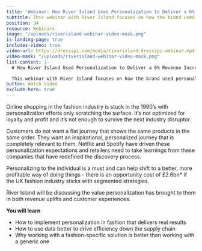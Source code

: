 ```yaml
---
title: 'Webinar: How River Island Used Personalization to Deliver a 6% Revenue Increase'
subtitle: This webinar with River Island focuses on how the brand used personalization to deliver differentiated customer experiences resulting in significant  revenue increases.
position: 34
resource: Webinars
image: "/uploads/riverisland-webinar-video-mask.png"
is-landing-page: true
includes-video: true
video-url: https://dressipi.com/media/riverisland-dressipi-webinar.mp4
video-mask: "/uploads/riverisland-webinar-video-mask.png"
list-content: |-
  # How River Island Used Personalization to Deliver a 6% Revenue Increase

  This webinar with River Island focuses on how the brand used personalization to deliver differentiated customer experiences resulting in significant revenue increases.
button: Watch Video
exclude-hero: true
---
```


Online shopping in the fashion industry is stuck in the 1990’s with personalization efforts only scratching the surface. It’s not optimized for loyalty and profit and it’s not enough to survive the next industry disruptor.

Customers do not want a flat journey that shows the same products in the same order. They want an inspirational, personalized journey that is completely relevant to them. Netflix and Spotify have driven these personalization expectations and retailers need to take learnings from these companies that have redefined the discovery process. 

Personalizing to the individual is a must and can help shift to a better, more profitable way of doing things - there is an opportunity cost of £2.6bn* if the UK fashion industry sticks with segmented strategies.

River Island will be discussing the value personalization has brought to them in both revenue uplifts and customer experiences.

<p style="font-weight: bold; width: 100%">You will learn</p>

- How to implement personalization in fashion that delivers real results
- How to use data better to drive efficiency down the supply chain
- Why working with a fashion-specific solution is better than working with a generic one
